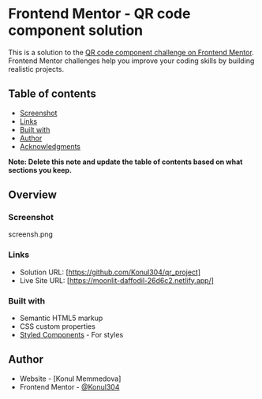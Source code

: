 # Frontend Mentor - QR code component solution

This is a solution to the [QR code component challenge on Frontend Mentor](https://www.frontendmentor.io/challenges/qr-code-component-iux_sIO_H). Frontend Mentor challenges help you improve your coding skills by building realistic projects. 

## Table of contents

  - [Screenshot](#screenshot)
  - [Links](#links)
  - [Built with](#built-with)
- [Author](#author)
- [Acknowledgments](#acknowledgments)

**Note: Delete this note and update the table of contents based on what sections you keep.**

## Overview

### Screenshot

screensh.png

### Links

- Solution URL: [https://github.com/Konul304/qr_project]
- Live Site URL: [https://moonlit-daffodil-26d6c2.netlify.app/]


### Built with

- Semantic HTML5 markup
- CSS custom properties
- [Styled Components](https://styled-components.com/) - For styles


## Author

- Website - [Konul Memmedova]
- Frontend Mentor - [@Konul304](https://www.frontendmentor.io/profile/Konul304)


